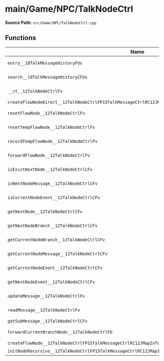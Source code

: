 # main/Game/NPC/TalkNodeCtrl

**Source Path:** `src/Game/NPC/TalkNodeCtrl.cpp`

## Functions

| Name | Address | Match % |
|------|---------|---------|
| `entry__18TalkMessageHistoryFUs` | `0x802A1494` | :white_check_mark: (100.0%) |
| `search__18TalkMessageHistoryCFUs` | `0x802A14AC` | :white_check_mark: (100.0%) |
| `__ct__12TalkNodeCtrlFv` | `0x802A14E4` | :white_check_mark: (100.0%) |
| `createFlowNodeDirect__12TalkNodeCtrlFP15TalkMessageCtrlRC12JMapInfoIterPCcPP15ActorCameraInfo` | `0x802A1540` | :x: (0.0%) |
| `resetFlowNode__12TalkNodeCtrlFv` | `0x802A1694` | :white_check_mark: (100.0%) |
| `resetTempFlowNode__12TalkNodeCtrlFv` | `0x802A16B4` | :white_check_mark: (100.0%) |
| `recordTempFlowNode__12TalkNodeCtrlFv` | `0x802A16D0` | :white_check_mark: (100.0%) |
| `forwardFlowNode__12TalkNodeCtrlFv` | `0x802A16DC` | :x: (97.0%) |
| `isExistNextNode__12TalkNodeCtrlCFv` | `0x802A1760` | :white_check_mark: (100.0%) |
| `isNextNodeMessage__12TalkNodeCtrlCFv` | `0x802A1788` | :x: (93.8%) |
| `isCurrentNodeEvent__12TalkNodeCtrlCFv` | `0x802A17C8` | :white_check_mark: (100.0%) |
| `getNextNode__12TalkNodeCtrlCFv` | `0x802A17F0` | :white_check_mark: (100.0%) |
| `getNextNodeBranch__12TalkNodeCtrlCFv` | `0x802A1890` | :white_check_mark: (100.0%) |
| `getCurrentNodeBranch__12TalkNodeCtrlCFv` | `0x802A18D0` | :white_check_mark: (100.0%) |
| `getCurrentNodeMessage__12TalkNodeCtrlCFv` | `0x802A18F0` | :white_check_mark: (100.0%) |
| `getCurrentNodeEvent__12TalkNodeCtrlCFv` | `0x802A1910` | :white_check_mark: (100.0%) |
| `getNextNodeEvent__12TalkNodeCtrlCFv` | `0x802A1930` | :white_check_mark: (100.0%) |
| `updateMessage__12TalkNodeCtrlFv` | `0x802A1970` | :white_check_mark: (100.0%) |
| `readMessage__12TalkNodeCtrlFv` | `0x802A1A60` | :white_check_mark: (100.0%) |
| `getSubMessage__12TalkNodeCtrlCFv` | `0x802A1ADC` | :x: (0.0%) |
| `forwardCurrentBranchNode__12TalkNodeCtrlFb` | `0x802A1B88` | :white_check_mark: (100.0%) |
| `createFlowNode__12TalkNodeCtrlFP15TalkMessageCtrlRC12JMapInfoIterPCcPP15ActorCameraInfo` | `0x802A1BF8` | :x: (0.0%) |
| `initNodeRecursive__12TalkNodeCtrlFP15TalkMessageCtrlRC12JMapInfoIterP15ActorCameraInfoP15RecursiveHelper` | `0x802A1C88` | :x: (0.0%) |